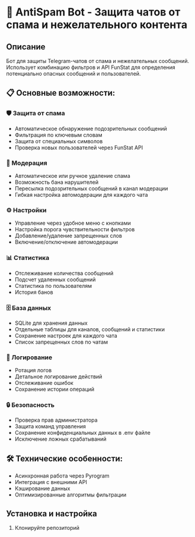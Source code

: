 # 🤖 AntiSpam Bot - Защита чатов от спама и нежелательного контента

## Описание
Бот для защиты Telegram-чатов от спама и нежелательных сообщений. Использует комбинацию фильтров и API FunStat для определения потенциально опасных сообщений и пользователей.

## 📋 Основные возможности:

### 🛡️ Защита от спама
- Автоматическое обнаружение подозрительных сообщений
- Фильтрация по ключевым словам
- Защита от специальных символов
- Проверка новых пользователей через FunStat API

### 👮 Модерация
- Автоматическое или ручное удаление спама
- Возможность бана нарушителей
- Пересылка подозрительных сообщений в канал модерации
- Гибкая настройка автомодерации для каждого чата

### ⚙️ Настройки
- Управление через удобное меню с кнопками
- Настройка порога чувствительности фильтров
- Добавление/удаление запрещенных слов
- Включение/отключение автомодерации

### 📊 Статистика
- Отслеживание количества сообщений
- Подсчет удаленных сообщений
- Статистика по пользователям
- История банов

### 🗄️ База данных
- SQLite для хранения данных
- Отдельные таблицы для каналов, сообщений и статистики
- Сохранение настроек для каждого чата
- Список запрещенных слов по чатам

### 📝 Логирование
- Ротация логов
- Детальное логирование действий
- Отслеживание ошибок
- Сохранение истории операций

### 🔒 Безопасность
- Проверка прав администратора
- Защита команд управления
- Сохранение конфиденциальных данных в .env файле
- Исключение ложных срабатываний

## 🛠️ Технические особенности:
- Асинхронная работа через Pyrogram
- Интеграция с внешними API
- Кэширование данных
- Оптимизированные алгоритмы фильтрации

## Установка и настройка

1. Клонируйте репозиторий
